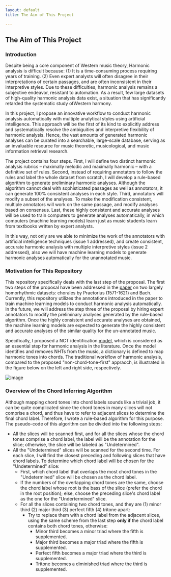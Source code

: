```yaml
---
layout: default
title: The Aim of This Project 

---
```


## The Aim of This Project

### Introduction

Despite being a core component of Western music theory, Harmonic analysis is difficult because: (1) It is a time-consuming process requiring years of training. (2) Even expert analysts will often disagree in their interpretations of certain passages, and are often inconsistent in their interpretive styles. Due to these difficulties, harmonic analysis remains a subjective endeavor, resistant to automation. As a result, few large datasets of high-quality harmonic analysis data exist, a situation that has significantly retarded the systematic study ofWestern harmony.

In this project, I propose an innovative workflow to conduct harmonic analysis automatically with multiple analytical styles using artificial intelligence. This approach will be the first of its kind to explicitly address and systematically resolve the ambiguities and interpretive flexibility of harmonic analysis. Hence, the vast amounts of generated harmonic analyses can be curated into a searchable, large-scale database, serving as an invaluable resource for music theoretic, musicological, and music information retrieval research.

The project contains four steps. First, I will define two distinct harmonic analysis rubrics – maximally melodic and maximally harmonic – with a definitive set of rules. Second, instead of requiring annotators to follow the rules and label the whole dataset from scratch, I will develop a rule-based algorithm to generate preliminary harmonic analyses. Although the algorithm cannot deal with sophisticated passages as well as annotators, it can generate 100% consistent analyses in each style. Third, annotators will modify a subset of the analyses. To make the modification consistent, multiple annotators will work on the same passage, and modify analyses based on consensus. Last, these highly consistent and accurate analyses will be used to train computers to generate analyses automatically, in which computers (machine learning models) learn just as music students learn from textbooks written by expert analysts. 

In this way, not only are we able to minimize the work of the annotators with artificial intelligence techniques (issue 1 addressed), and create consistent, accurate harmonic analysis with multiple interpretive styles (issue 2 addressed), also we will have machine learning models to generate harmonic analyses automatically for the unannotated music.

### Motivation for This Repository 

This repository specifically deals with the last step of the proposal. The first two steps of the proposal have been addressed in the [paper](http://ismir2018.ircam.fr/doc/pdfs/283_Paper.pdf) on two largely homorhythmic datasets: chorales by Praetorius (1571-1621) and Bach. Currently, this repository utilizes the annotations introduced in the paper to train machine learning models to conduct harmonic analysis automatically. In the future, we will address the step three of the proposal by hiring expert annotators to modify the preliminary analyses generated by the rule-based algorithm. Once the highly consistent and accurate analyses are obtained, the machine learning models are expected to generate the highly consistent and accurate analyses of the similar quality for the un-annotated music.

Specifically, I proposed a NCT identification [model](https://dl.acm.org/citation.cfm?id=3144753), which is considered as an essential step for harmonic analysis in the literature. Once the model identifies and removes NHTs from the music, a dictionary is defined to map harmonic tones into chords. The traditional workflow of harmonic analysis, compared to the proposed "non-chord-tone-first" appraoch, is illustrated in the figure below on the left and right side, respectively. 

![image](https://user-images.githubusercontent.com/9313094/50607126-262edf00-0e96-11e9-8f64-d0b9945a58f8.png)

### Overview of the Chord Inferring Algorithm
Although mapping chord tones into chord labels sounds like a trivial job, it can be quite complicated since the chord tones in many slices will not comprise a chord, and thus have to refer to adjacent slices to determine the final chord label. Therefore, I wrote a rule-based algorithm for this purpose. The pseudo-code of this algorithm can be divided into the following steps:
* All the slices will be scanned first, and for all the slices whose the chord tones comprise a chord label, the label will be the annotation for the slice; otherwise, the slice will be labeled as "Undetermined".
* All the "Undetermined" slices will be scanned for the second time. For each slice, I will find the closest preceding and following slices that have chord labels. To determine which chord label will be chosen for the "Undetermined" slice:
    * First, which chord label that overlaps the most chord tones in the "Undetermined" slice will be chosen as the chord label.
    * If the numbers of the overlapping chord tones are the same, choose the chord label whose root is the bass of the slice (prefer the chord in the root position); else, choose the preceding slice's chord label as the one for the "Undertermined" slice.
    * For all the slices containing two chord tones, and they are (1) minor third (2) major third (3) perfect fifth (4) tritone apart:
        * Try to replace them with a chord label from the adjacent slices, using the same scheme from the last step **only if** the chord label contains both chord tones, otherwise:
            * Minor third becomes a minor triad where the fifth is supplemented.
            * Major third becomes a major triad where the fifth is supplemented.
            * Perfect fifth becomes a major triad where the third is supplemented.
            * Tritone becomes a diminished triad where the third is supplemented. 